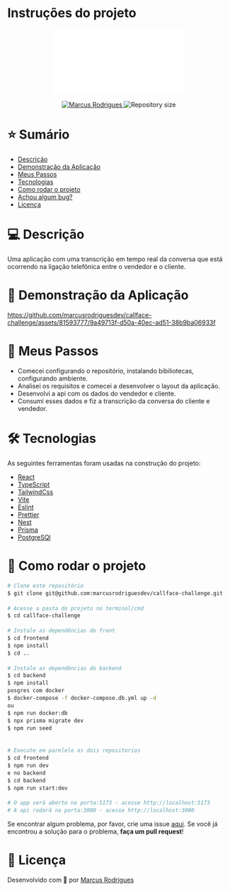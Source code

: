 # Instruções do projeto
<p align="center">
  <img src="./frontend/assets/logo-white.png" alt="callface-logo" width="300"/>
</p>
<p align="center">	
   <a href="https://www.linkedin.com/in/marcusrodriguesdev">
      <img alt="Marcus Rodrigues" src="https://img.shields.io/badge/-Marcus%20Rodrigues-E73C5B?style=flat&logo=Linkedin&logoColor=white" />
   </a>
  <img alt="Repository size" src="https://img.shields.io/github/repo-size/marcusrodriguesdev/callface-challenge?color=E73C5B">
</p>

# ⭐ Sumário

* [Descrição](#descricão)
* [Demonstração da Aplicação](#demonstracao-da-aplicacao)
* [Meus Passos](#meus-passos)
* [Tecnologias](#Tecnologias)
* [Como rodar o projeto](#como-rodar-o-projeto)
* [Achou algum bug?](#problema)
* [Licença](#licença)

# 💻 Descrição
Uma aplicação com uma transcrição em tempo real da conversa que está ocorrendo na ligação telefônica entre o vendedor e o cliente.

# 📱 Demonstração da Aplicação
<p align="center">


https://github.com/marcusrodriguesdev/callface-challenge/assets/81593777/9a49713f-d50a-40ec-ad51-38b9ba06933f


</p>

# 🚀 Meus Passos
 - Comecei configurando o repositório, instalando bibiliotecas, configurando ambiente.
 - Analisei os requisitos e comecei a desenvolver o layout da aplicação.
 - Desenvolvi a api com os dados do vendedor e cliente.
 - Consumi esses dados e fiz a transcrição da conversa do cliente e vendedor.

# 🛠 Tecnologias
As seguintes ferramentas foram usadas na construção do projeto:
* [React](https://react.dev/)
* [TypeScript](https://www.typescriptlang.org/)
* [TailwindCss](https://tailwindcss.com/)
* [Vite](https://vitejs.dev/)
* [Eslint](https://eslint.org/)
* [Prettier](https://prettier.io/)
* [Nest](https://nestjs.com/)
* [Prisma](https://www.prisma.io/)
* [PostgreSQl](https://www.postgresql.org/)


# 🚀 Como rodar o projeto

```bash
# Clone este repositório
$ git clone git@github.com:marcusrodriguesdev/callface-challenge.git

# Acesse a pasta do projeto no terminal/cmd
$ cd callface-challenge

# Instale as dependências do front
$ cd frontend
$ npm install
$ cd ..

# Instale as dependências do backend
$ cd backend
$ npm install
posgres com docker
$ docker-compose -f docker-compose.db.yml up -d
ou
$ npm run docker:db
$ npx prisma migrate dev
$ npm run seed


# Execute em parelelo as dois repositorios
$ cd frontend
$ npm run dev
e no backend
$ cd backend
$ npm run start:dev

# O app será aberto na porta:5173 - acesse http://localhost:5173
# A api rodará na porta:3000 - acesse http://localhost:3000
```

Se encontrar algum problema, por favor, crie uma issue [aqui](https://github.com/marcusrodriguesdev/callface-challenge/issues/). Se você já encontrou a solução para o problema, **faça um pull request**!


# 📝 Licença
Desenvolvido com 🩷 por [Marcus Rodrigues](https://www.linkedin.com/in/marcusrodriguesdev)
